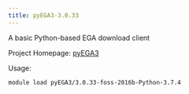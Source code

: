 ```yaml
---
title: pyEGA3-3.0.33
---
```

 A basic Python-based EGA download client 

Project Homepage: [pyEGA3](https://github.com/EGA-archive/ega-download-client)

Usage:
```
module load pyEGA3/3.0.33-foss-2016b-Python-3.7.4
```
